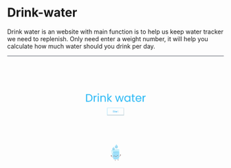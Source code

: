 # Drink-water

Drink water is an website with main function is to help us keep water tracker we need to replenish. Only need enter a weight number, it will help you calculate how much water should you drink per day.

![Drink-Water](./design/preview.png)
